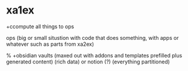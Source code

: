 # xa1ex
+ccompute all things to ops

ops (big or small situstion with code that does something, with apps or whatever such as parts from xa2ex)



% +obsidian vaults (maxed out with addons and templates prefilled plus generated content) (rich data) or notion (?) (everything partitioned)
